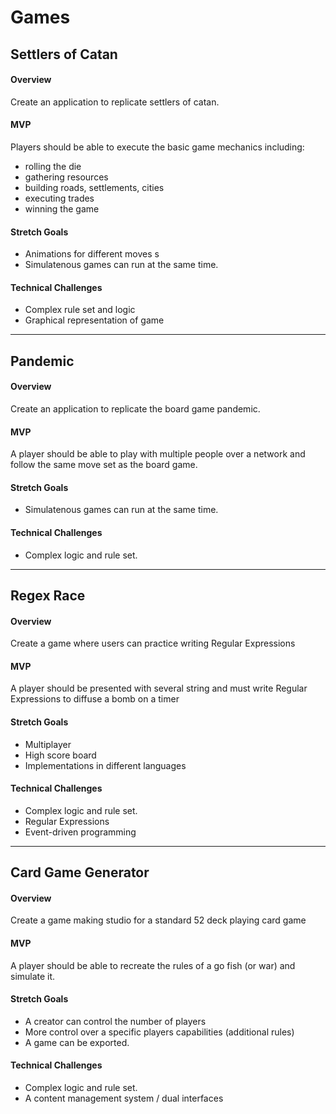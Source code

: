# Games

## Settlers of Catan

#### Overview

Create an application to replicate settlers of catan.

#### MVP

Players should be able to execute the basic game mechanics including:

- rolling the die
- gathering resources
- building roads, settlements, cities
- executing trades
- winning the game

#### Stretch Goals

- Animations for different moves
  s
- Simulatenous games can run at the same time.

#### Technical Challenges

- Complex rule set and logic
- Graphical representation of game

---

## Pandemic

#### Overview

Create an application to replicate the board game pandemic.

#### MVP

A player should be able to play with multiple people over a network and follow the same move set as the board game.

#### Stretch Goals

- Simulatenous games can run at the same time.

#### Technical Challenges

- Complex logic and rule set.

---

## Regex Race

#### Overview

Create a game where users can practice writing Regular Expressions

#### MVP

A player should be presented with several string and must write Regular Expressions to diffuse a bomb on a timer

#### Stretch Goals

- Multiplayer
- High score board
- Implementations in different languages

#### Technical Challenges

- Complex logic and rule set.
- Regular Expressions
- Event-driven programming

---

## Card Game Generator

#### Overview

Create a game making studio for a standard 52 deck playing card game

#### MVP

A player should be able to recreate the rules of a go fish (or war) and simulate it.

#### Stretch Goals

- A creator can control the number of players
- More control over a specific players capabilities (additional rules)
- A game can be exported.

#### Technical Challenges

- Complex logic and rule set.
- A content management system / dual interfaces
